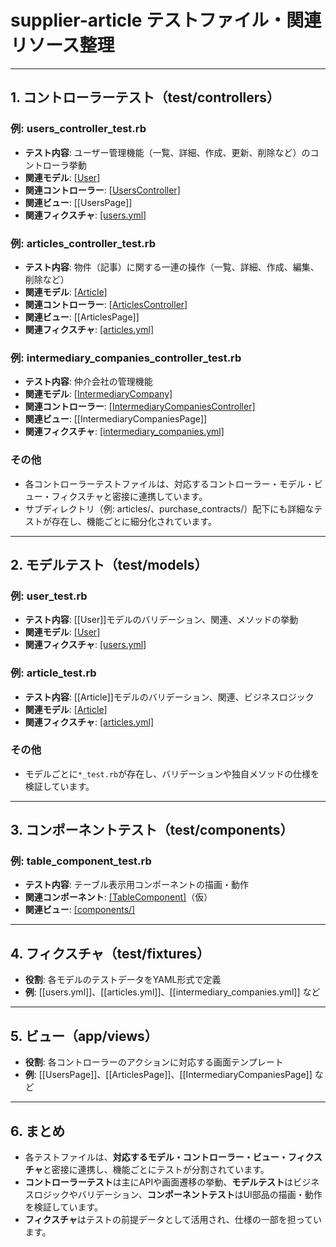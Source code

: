 # supplier-article テストファイル・関連リソース整理

---

## 1. コントローラーテスト（test/controllers）

### 例: users_controller_test.rb
- **テスト内容**: ユーザー管理機能（一覧、詳細、作成、更新、削除など）のコントローラ挙動
- **関連モデル**: [[User]](../../app/models/user.rb)
- **関連コントローラー**: [[UsersController]](../../app/controllers/users_controller.rb)
- **関連ビュー**: [[UsersPage]]
- **関連フィクスチャ**: [[users.yml]](../../test/fixtures/users.yml)

### 例: articles_controller_test.rb
- **テスト内容**: 物件（記事）に関する一連の操作（一覧、詳細、作成、編集、削除など）
- **関連モデル**: [[Article]](../../app/models/article.rb)
- **関連コントローラー**: [[ArticlesController]](../../app/controllers/articles_controller.rb)
- **関連ビュー**: [[ArticlesPage]]
- **関連フィクスチャ**: [[articles.yml]](../../test/fixtures/articles.yml)

### 例: intermediary_companies_controller_test.rb
- **テスト内容**: 仲介会社の管理機能
- **関連モデル**: [[IntermediaryCompany]](../../app/models/intermediary_company.rb)
- **関連コントローラー**: [[IntermediaryCompaniesController]](../../app/controllers/intermediary_companies_controller.rb)
- **関連ビュー**: [[IntermediaryCompaniesPage]]
- **関連フィクスチャ**: [[intermediary_companies.yml]](../../test/fixtures/intermediary_companies.yml)

### その他
- 各コントローラーテストファイルは、対応するコントローラー・モデル・ビュー・フィクスチャと密接に連携しています。
- サブディレクトリ（例: articles/、purchase_contracts/）配下にも詳細なテストが存在し、機能ごとに細分化されています。

---

## 2. モデルテスト（test/models）

### 例: user_test.rb
- **テスト内容**: [[User]]モデルのバリデーション、関連、メソッドの挙動
- **関連モデル**: [[User]](../../app/models/user.rb)
- **関連フィクスチャ**: [[users.yml]](../../test/fixtures/users.yml)

### 例: article_test.rb
- **テスト内容**: [[Article]]モデルのバリデーション、関連、ビジネスロジック
- **関連モデル**: [[Article]](../../app/models/article.rb)
- **関連フィクスチャ**: [[articles.yml]](../../test/fixtures/articles.yml)

### その他
- モデルごとに`*_test.rb`が存在し、バリデーションや独自メソッドの仕様を検証しています。

---

## 3. コンポーネントテスト（test/components）

### 例: table_component_test.rb
- **テスト内容**: テーブル表示用コンポーネントの描画・動作
- **関連コンポーネント**: [[TableComponent]](../../app/components/table_component.rb)（仮）
- **関連ビュー**: [[components/]](../../app/views/components/)

---

## 4. フィクスチャ（test/fixtures）

- **役割**: 各モデルのテストデータをYAML形式で定義
- **例**: [[users.yml]]、[[articles.yml]]、[[intermediary_companies.yml]] など

---

## 5. ビュー（app/views）

- **役割**: 各コントローラーのアクションに対応する画面テンプレート
- **例**: [[UsersPage]]、[[ArticlesPage]]、[[IntermediaryCompaniesPage]] など

---

## 6. まとめ

- 各テストファイルは、**対応するモデル・コントローラー・ビュー・フィクスチャ**と密接に連携し、機能ごとにテストが分割されています。
- **コントローラーテスト**は主にAPIや画面遷移の挙動、**モデルテスト**はビジネスロジックやバリデーション、**コンポーネントテスト**はUI部品の描画・動作を検証しています。
- **フィクスチャ**はテストの前提データとして活用され、仕様の一部を担っています。 